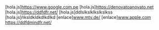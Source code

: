 [hola.js]https://www.google.com.pe
[hola.js]https://denovatoanovato.net
[hola.js]https://ddfdfr.net/
[hola.js]ddlslkslklkslkslkss
[hola.js]ñksldkldkdlkdlkd
[enlace]www.mtv.de/
[enlace]www.apple.com
https://ddfdmindfr.net/